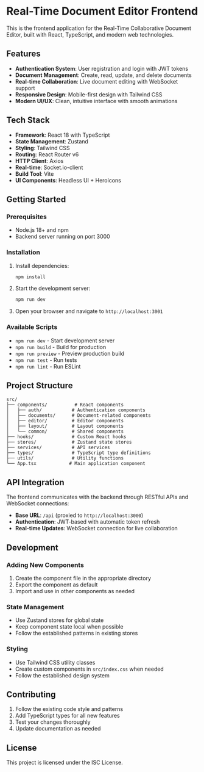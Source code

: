# Real-Time Document Editor Frontend

This is the frontend application for the Real-Time Collaborative Document Editor, built with React, TypeScript, and modern web technologies.

## Features

- **Authentication System**: User registration and login with JWT tokens
- **Document Management**: Create, read, update, and delete documents
- **Real-time Collaboration**: Live document editing with WebSocket support
- **Responsive Design**: Mobile-first design with Tailwind CSS
- **Modern UI/UX**: Clean, intuitive interface with smooth animations

## Tech Stack

- **Framework**: React 18 with TypeScript
- **State Management**: Zustand
- **Styling**: Tailwind CSS
- **Routing**: React Router v6
- **HTTP Client**: Axios
- **Real-time**: Socket.io-client
- **Build Tool**: Vite
- **UI Components**: Headless UI + Heroicons

## Getting Started

### Prerequisites

- Node.js 18+ and npm
- Backend server running on port 3000

### Installation

1. Install dependencies:
   ```bash
   npm install
   ```

2. Start the development server:
   ```bash
   npm run dev
   ```

3. Open your browser and navigate to `http://localhost:3001`

### Available Scripts

- `npm run dev` - Start development server
- `npm run build` - Build for production
- `npm run preview` - Preview production build
- `npm run test` - Run tests
- `npm run lint` - Run ESLint

## Project Structure

```
src/
├── components/          # React components
│   ├── auth/           # Authentication components
│   ├── documents/      # Document-related components
│   ├── editor/         # Editor components
│   ├── layout/         # Layout components
│   └── common/         # Shared components
├── hooks/              # Custom React hooks
├── stores/             # Zustand state stores
├── services/           # API services
├── types/              # TypeScript type definitions
├── utils/              # Utility functions
└── App.tsx            # Main application component
```

## API Integration

The frontend communicates with the backend through RESTful APIs and WebSocket connections:

- **Base URL**: `/api` (proxied to `http://localhost:3000`)
- **Authentication**: JWT-based with automatic token refresh
- **Real-time Updates**: WebSocket connection for live collaboration

## Development

### Adding New Components

1. Create the component file in the appropriate directory
2. Export the component as default
3. Import and use in other components as needed

### State Management

- Use Zustand stores for global state
- Keep component state local when possible
- Follow the established patterns in existing stores

### Styling

- Use Tailwind CSS utility classes
- Create custom components in `src/index.css` when needed
- Follow the established design system

## Contributing

1. Follow the existing code style and patterns
2. Add TypeScript types for all new features
3. Test your changes thoroughly
4. Update documentation as needed

## License

This project is licensed under the ISC License.
